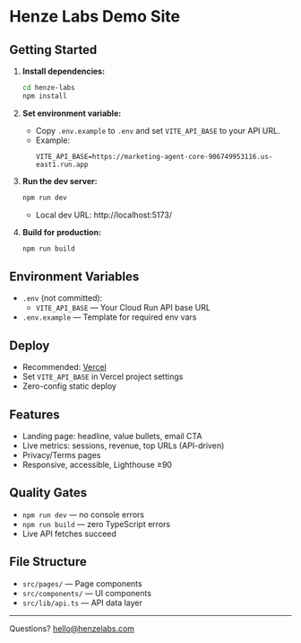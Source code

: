 # Henze Labs Demo Site

## Getting Started

1. **Install dependencies:**
   ```sh
   cd henze-labs
   npm install
   ```
2. **Set environment variable:**
   - Copy `.env.example` to `.env` and set `VITE_API_BASE` to your API URL.
   - Example:
     ```
     VITE_API_BASE=https://marketing-agent-core-906749953116.us-east1.run.app
     ```
3. **Run the dev server:**

   ```sh
   npm run dev
   ```

   - Local dev URL: http://localhost:5173/

4. **Build for production:**
   ```sh
   npm run build
   ```

## Environment Variables

- `.env` (not committed):
  - `VITE_API_BASE` — Your Cloud Run API base URL
- `.env.example` — Template for required env vars

## Deploy

- Recommended: [Vercel](https://vercel.com/)
- Set `VITE_API_BASE` in Vercel project settings
- Zero-config static deploy

## Features

- Landing page: headline, value bullets, email CTA
- Live metrics: sessions, revenue, top URLs (API-driven)
- Privacy/Terms pages
- Responsive, accessible, Lighthouse ≥90

## Quality Gates

- `npm run dev` — no console errors
- `npm run build` — zero TypeScript errors
- Live API fetches succeed

## File Structure

- `src/pages/` — Page components
- `src/components/` — UI components
- `src/lib/api.ts` — API data layer

---

Questions? hello@henzelabs.com
